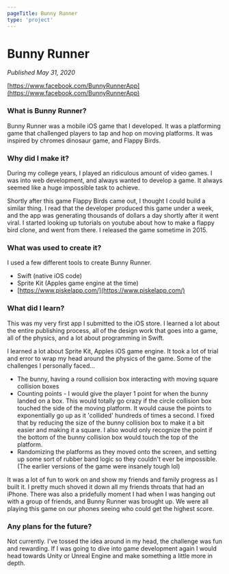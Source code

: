 ```yaml
---
pageTitle: Bunny Runner
type: 'project'
---
```


# Bunny Runner

_Published May 31, 2020_

[https://www.facebook.com/BunnyRunnerApp](https://www.facebook.com/BunnyRunnerApp)

### What is Bunny Runner?

Bunny Runner was a mobile iOS game that I developed. It was a platforming game that challenged players to tap and hop on moving platforms. It was inspired by chromes dinosaur game, and Flappy Birds.

### Why did I make it?

During my college years, I played an ridiculous amount of video games. I was into web development, and always wanted to develop a game. It always seemed like a huge impossible task to achieve.

Shortly after this game Flappy Birds came out, I thought I could build a similar thing. I read that the developer produced this game under a week, and the app was generating thousands of dollars a day shortly after it went viral. I started looking up tutorials on youtube about how to make a flappy bird clone, and went from there. I released the game sometime in 2015.

### What was used to create it?

I used a few different tools to create Bunny Runner.

-   Swift (native iOS code)
-   Sprite Kit (Apples game engine at the time)
-   [https://www.piskelapp.com/](https://www.piskelapp.com/)

### What did I learn?

This was my very first app I submitted to the iOS store. I learned a lot about the entire publishing process, all of the design work that goes into a game, all of the physics, and a lot about programming in Swift.

I learned a lot about Sprite Kit, Apples iOS game engine. It took a lot of trial and error to wrap my head around the physics of the game. Some of the challenges I personally faced...

-   The bunny, having a round collision box interacting with moving square collision boxes
-   Counting points - I would give the player 1 point for when the bunny landed on a box. This would totally go crazy if the circle collision box touched the side of the moving platform. It would cause the points to exponentially go up as it 'collided' hundreds of times a second. I fixed that by reducing the size of the bunny collision box to make it a bit easier and making it a square. I also would only recognize the point if the bottom of the bunny collision box would touch the top of the platform.
-   Randomizing the platforms as they moved onto the screen, and setting up some sort of rubber band logic so they couldn't ever be impossible. (The earlier versions of the game were insanely tough lol)

It was a lot of fun to work on and show my friends and family progress as I built it. I pretty much shoved it down all my friends throats that had an iPhone. There was also a pridefully moment I had when I was hanging out with a group of friends, and Bunny Runner was brought up. We were all playing this game on our phones seeing who could get the highest score.

### Any plans for the future?

Not currently. I've tossed the idea around in my head, the challenge was fun and rewarding. If I was going to dive into game development again I would head towards Unity or Unreal Engine and make something a little more in depth.
